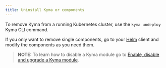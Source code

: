 ```yaml
---
title: Uninstall Kyma or components
---
```


To remove Kyma from a running Kubernetes cluster, use the `kyma undeploy` Kyma CLI command.

If you only want to remove single components, go to your [Helm](https://helm.sh/) client and modify the components as you need them.

> **NOTE:** To learn how to disable a Kyma module go to [Enable, disable and upgrade a Kyma module](../../02-get-started/08-enable-disable-upgrade-kyma-module.md#disable-a-kyma-module).
